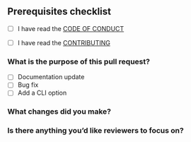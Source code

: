 ## Prerequisites checklist

- [ ] I have read the [CODE OF CONDUCT](https://github.com/koorie/activity/blob/main/.github/CODE_OF_CONDUCT.md)

- [ ] I have read the [CONTRIBUTING](https://github.com/koorie/activity/blob/main/.github/CONTRIBUTIING.md)

### What is the purpose of this pull request?

- [ ] Documentation update
- [ ] Bug fix
- [ ] Add a CLI option

### What changes did you make?

### Is there anything you’d like reviewers to focus on?
